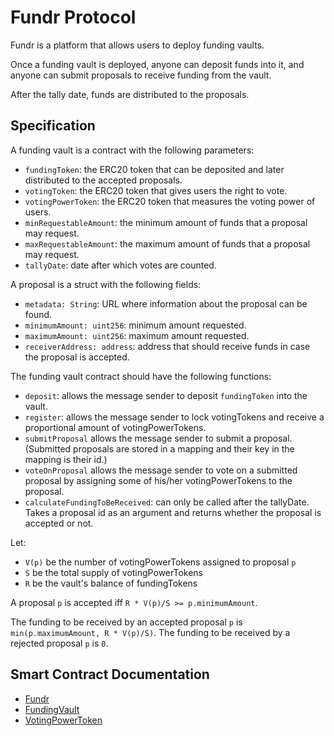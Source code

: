 # Fundr Protocol

Fundr is a platform that allows users to deploy funding vaults.

Once a funding vault is deployed, anyone can deposit funds into it, and anyone can submit proposals to receive funding from the vault.

After the tally date, funds are distributed to the proposals.

## Specification

A funding vault is a contract with the following parameters:

- `fundingToken`: the ERC20 token that can be deposited and later distributed to the accepted proposals.
- `votingToken`: the ERC20 token that gives users the right to vote.
- `votingPowerToken`: the ERC20 token that measures the voting power of users.
- `minRequestableAmount`: the minimum amount of funds that a proposal may request.
- `maxRequestableAmount`: the maximum amount of funds that a proposal may request.
- `tallyDate`: date after which votes are counted.

A proposal is a struct with the following fields:

- `metadata: String`: URL where information about the proposal can be found.
- `minimumAmount: uint256`: minimum amount requested.
- `maximumAmount: uint256`: maximum amount requested.
- `receiverAddress: address`: address that should receive funds in case the proposal is accepted.

The funding vault contract should have the following functions:

- `deposit`: allows the message sender to deposit `fundingToken` into the vault.
- `register`: allows the message sender to lock votingTokens and receive a proportional amount of votingPowerTokens.
- `submitProposal` allows the message sender to submit a proposal. (Submitted proposals are stored in a mapping and their key in the mapping is their id.)
- `voteOnProposal` allows the message sender to vote on a submitted proposal by assigning some of his/her votingPowerTokens to the proposal.
- `calculateFundingToBeReceived`: can only be called after the tallyDate. Takes a proposal id as an argument and returns whether the proposal is accepted or not.

Let:

- `V(p)` be the number of votingPowerTokens assigned to proposal `p`
- `S` be the total supply of votingPowerTokens
- `R` be the vault's balance of fundingTokens

A proposal `p` is accepted iff `R * V(p)/S >= p.minimumAmount`.

The funding to be received by an accepted proposal `p` is `min(p.maximumAmount, R * V(p)/S)`.
The funding to be received by a rejected proposal `p` is `0`.

## Smart Contract Documentation

- [Fundr](docs/src/src/Fundr.sol/contract.Fundr.md)
- [FundingVault](docs/src/src/FundingVault.sol/contract.FundingVault.md)
- [VotingPowerToken](docs/src/src/VotingPowerToken.sol/contract.VotingPowerToken.md)
